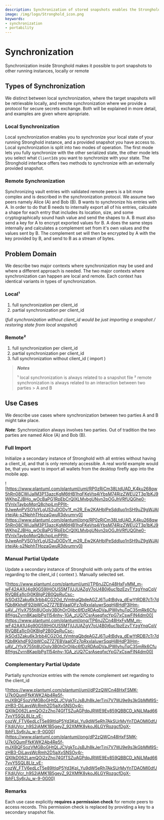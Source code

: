 ```yaml
---
description: Synchronization of stored snapshots enables the Stronghold system to become portable
image: /img/logo/Stronghold_icon.png
keywords:
- synchronization
- portability
---
```

# Synchronization

Synchronization inside Stronghold makes it possible to port snapshots to other running instances, locally or remote

## Types of Synchronization

We distinct between local synchronization, where the target snapshots will be retrievable locally, and remote synchronization where we provide a protocol for secure secrets exchange. Both will be explained in more detail, and examples are given where apropriate. 

### Local Synchronization

Local synchronization enables you to synchronize your local state of your running Stronghold instance, and a provided snapshot you have access to. Local synchronization is split into two modes of operation. The first mode lets you fully synchronize with the other serialized state, the other mode lets you select what `ClientId`s you want to synchronize with your state. The Stronghold interface offers two methods to synchronize with an externally provided snapshot.


### Remote Synchronization

Synchronizing vault entries with validated remote peers is a bit more complex and is described in the synchronization protocol. We assume two peers namely Alice (A) and Bob (B). B wants to synchronize his entries with A. In order to do that B needs to internally export all of his entries, calculate a shape for each entry that includes its location, size, and some cryptographically sound hash value and send the shapes to A. B must also send a key for A to encrypt exported values for B. 
A does the same steps internally and calculates a complement set from it's own values and the values sent by B. The complement set will then be encrypted by A with the key provided by B, and send to B as a stream of bytes. 

## Problem Domain

We describe two major contexts where synchronization may be used and where a different approach is needed. The two major contexts where synchronization can happen are local and remote. Each context has identical variants in types of synchronization.

### Local¹ 
1. full synchronization per client_id
2. partial synchronization per client_id

(_full synchronization without client_id would be just importing a snapshot / restoring state from local snapshot_)

### Remote² 

1. full synchronization per client_id
2. partial synchronization per client_id
3. full synchronization without client_id ( import )


> **_Notes_**
> 
> ¹ local  synchronization is always related to a snapshot file
> ² remote synchronization is always related to an interaction between two parties > A and B


## Use Cases

We describe use cases where synchronization between two parties A and B might take place.

**_Note_**: Synchronization always involves two parties. Out of tradition the two parties are named Alice (A) and Bob (B).


### Full Import 
Initialize a secondary instance of Stronghold with all entries without having a client_id, and that is only remotely accessible. A real world example would be, that you want to import all wallets from the desktop firefly app into the mobile app.

![https://www.plantuml.com/plantuml/uml/RP0zRiCm38LtdUAD_K4ku268qw5hRn08CWiJaIM3P13azcKgM6tHB1hqFKeVtq4jYbsM74RizZWEU2T3p1bKJ9WKhpZJBHo_wOcBaPG1RpEbCrQIXLMvbgUNvn2pOGJhVRfUQGhe0-tfVnIxTayboMqrQ8chpjLmPPllt-9JweAnPVSO1oYLgUS2uDODv1f_m2R_Ew2KAHbIPeSddluo1nSH9uZ9gWJAIirteiAk-s2NphhTHozaGwuR3dvumry0](https://www.plantuml.com/plantuml/png/RP0zRiCm38LtdUAD_K4ku268qw5hRn08CWiJaIM3P13azcKgM6tHB1hqFKeVtq4jYbsM74RizZWEU2T3p1bKJ9WKhpZJBHo_wOcBaPG1RpEbCrQIXLMvbgUNvn2pOGJhVRfUQGhe0-tfVnIxTayboMqrQ8chpjLmPPllt-9JweAnPVSO1oYLgUS2uDODv1f_m2R_Ew2KAHbIPeSddluo1nSH9uZ9gWJAIirteiAk-s2NphhTHozaGwuR3dvumry0)

### Manual Partial Update
Update a secondary instance of Stronghold with only parts of the entries regarding to the client_id ( context ). Manually selected set. 

![https://www.plantuml.com/plantuml/uml/TP6nJZCn48HxFyMM_m-wF42AA1U4g90G59IHiOUS5MTjUJUAZgV7oU4B0j6uc1bzEzvTYzgYnqCqVRVQBEa1Ic0j0KBlgP2B0QpRuCsc-jkSOd3Zaku6k3rbb4CG2Od_tVmtnaQbdeAGZJ6Tu4tBdya_dEwYtRDB7cTr7dfQb8KkhdF92ibWCqZ7Z7EBVaalOFz7pRxxIaIuwrSqqHj8HdP3IHm-uAV_JYIvX755tj8UOolv3B0hOrOIjbc6fDzRDAqDVaJPWIvhuTqC35mRk6Cfu8fHgsZvrn8KapIbPg1154nhy-1GA_zUQ7CsrAseqfxcYpG7xCswFlN4dm00](https://www.plantuml.com/plantuml/png/TP6nJZCn48HxFyMM_m-wF42AA1U4g90G59IHiOUS5MTjUJUAZgV7oU4B0j6uc1bzEzvTYzgYnqCqVRVQBEa1Ic0j0KBlgP2B0QpRuCsc-jkSOd3Zaku6k3rbb4CG2Od_tVmtnaQbdeAGZJ6Tu4tBdya_dEwYtRDB7cTr7dfQb8KkhdF92ibWCqZ7Z7EBVaalOFz7pRxxIaIuwrSqqHj8HdP3IHm-uAV_JYIvX755tj8UOolv3B0hOrOIjbc6fDzRDAqDVaJPWIvhuTqC35mRk6Cfu8fHgsZvrn8KapIbPg1154nhy-1GA_zUQ7CsrAseqfxcYpG7xCswFlN4dm00)

### Complementary Partial Update
Partially synchronize entries with the remote complement set regarding to the client_id

![https://www.plantuml.com/plantuml/uml/dP2zQWCn48HxFSMK-U7k0QumFfkKWK2Ab4Re5f-mJXBQFSozVMGBoGHtQLJCVgkTcJsBJh8kJerTjni7V7WJ9e9s3kGbMM9S-zHB3-DiLavsWcRmh2D1jaXvSNSOy4r-QXllkD062LamQOi2zZho74GfTSZuAGPdpJRWE9Ev859QBBCD_kNjLMad667vvY5SQL8Llz_vE-cozW_FTV6edLcT5e89ItIqP5Yd3KpI_Yu9dW5eRh7AkSUrMyYnTDAOMl0dfJFXdjUVcr_h9S2iAMK1B5geyZ_92XMfK8ykoJ6LGYRozgcfDgX-lbhFLSy6rJu_w-9-0G00](https://www.plantuml.com/plantuml/png/dP2zQWCn48HxFSMK-U7k0QumFfkKWK2Ab4Re5f-mJXBQFSozVMGBoGHtQLJCVgkTcJsBJh8kJerTjni7V7WJ9e9s3kGbMM9S-zHB3-DiLavsWcRmh2D1jaXvSNSOy4r-QXllkD062LamQOi2zZho74GfTSZuAGPdpJRWE9Ev859QBBCD_kNjLMad667vvY5SQL8Llz_vE-cozW_FTV6edLcT5e89ItIqP5Yd3KpI_Yu9dW5eRh7AkSUrMyYnTDAOMl0dfJFXdjUVcr_h9S2iAMK1B5geyZ_92XMfK8ykoJ6LGYRozgcfDgX-lbhFLSy6rJu_w-9-0G00)

### Remarks

Each use case explicitly **requires a permission check** for remote peers to access records. This permission check is replaced by providing a key to a secondary snapshot file. 